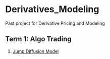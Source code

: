 # Derivatives_Modeling
Past project for Derivative Pricing and Modeling

## Term 1: Algo Trading
1. [Jump Diffusion Model](https://nbviewer.jupyter.org/github/jollyraven100/Derivatives_Modeling/blob/fc51c1fd3ea585f0479614d5c57d0436c3d80e64/Jump%20Diffusion%20Model_final.pdf)
